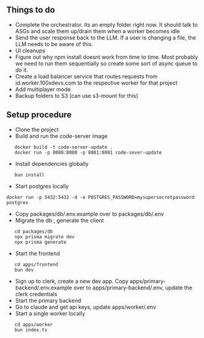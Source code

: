 ## Things to do
 - Complete the orchestrator. Its an empty folder right now. It should talk to ASGs and scale them up/drain them when a worker becomes idle
 - Send the user response back to the LLM. If a user is changing a file, the LLM needs to be aware of this. 
 - UI cleanups
 - Figure out why npm install doesnt work from time to time. Most probably we need to run them sequentially so create some sort of async queue to do it.
- Create a load balancer service that routes requests from id.worker.100xdevs.com to the respective worker for that project
- Add multiplayer mode
- Backup folders to S3 (can use s3-mount for this)


## Setup procedure
 - Clone the project
 - Build and run the code-server image
 ```
    docker build -t code-server-update .
    docker run -p 8080:8080 -p 8081:8081 code-sever-update
 ```
 - Install dependencies globally
 ```
    bun install
 ```
 - Start postgres locally
 ```
 docker run -p 5432:5432 -d -e POSTGRES_PASSWORD=mysupersecretpassword postgres
 ```
 - Copy packages/db/.env.example over to packages/db/.env
 - Migrate the db , generate the client
 ```
    cd packages/db
    npx prisma migrate dev
    npx prisma generate
 ```
 - Start the frontend
 ```
    cd apps/frontend
    bun dev
 ```
 - Sign up to clerk, create a new dev app. Copy apps/primary-backend/.env.example over to apps/primary-backend/.env, update the clerk credentials
 - Start the primary backend
 - Go to claude and get api keys, update apps/worker/.env
 - Start a single worker locally
 ```
    cd apps/worker
    bun index.ts
  ```